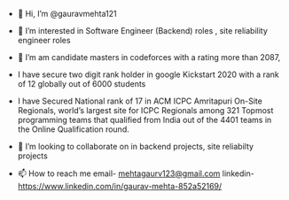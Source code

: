 - 👋 Hi, I’m @gauravmehta121
- 👀 I’m interested in Software Engineer (Backend) roles  , site reliability engineer roles
- 🌱 I’m am candidate masters in codeforces with a rating more than 2087, 
- I have secure  two digit rank holder in google  Kickstart 2020 with a rank of 12 globally out of 6000 students 
-  I have Secured National rank of 17 in ACM ICPC Amritapuri On-Site Regionals, world’s largest site for ICPC Regionals among 321 Topmost programming teams that qualified from India out of the 4401 teams in the Online Qualification round.
- 💞️ I’m looking to collaborate on in backend  projects, site reliabilty projects

- 📫 How to reach me email- mehtagaurv123@gmail.com
linkedin- https://www.linkedin.com/in/gaurav-mehta-852a52169/
<!---
gauravmehta121/gauravmehta121 is a ✨ special ✨ repository because its `README.md` (this file) appears on your GitHub profile.
You can click the Preview link to take a look at your changes.
--->
